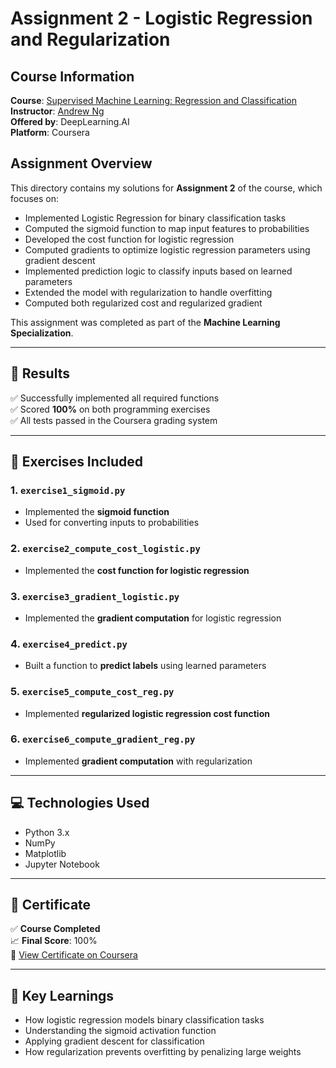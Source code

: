# Assignment 2 - Logistic Regression and Regularization

## Course Information

**Course**: [Supervised Machine Learning: Regression and Classification](https://www.coursera.org/learn/machine-learning)  
**Instructor**: [Andrew Ng](https://www.andrewng.org/)  
**Offered by**: DeepLearning.AI  
**Platform**: Coursera

## Assignment Overview

This directory contains my solutions for **Assignment 2** of the course, which focuses on:

- Implemented Logistic Regression for binary classification tasks
- Computed the sigmoid function to map input features to probabilities
- Developed the cost function for logistic regression
- Computed gradients to optimize logistic regression parameters using gradient descent
- Implemented prediction logic to classify inputs based on learned parameters
- Extended the model with regularization to handle overfitting
- Computed both regularized cost and regularized gradient

This assignment was completed as part of the **Machine Learning Specialization**.

---

## 🎯 Results

✅ Successfully implemented all required functions  
✅ Scored **100%** on both programming exercises  
✅ All tests passed in the Coursera grading system

---

## 📁 Exercises Included

### 1. `exercise1_sigmoid.py`
- Implemented the **sigmoid function**
- Used for converting inputs to probabilities

### 2. `exercise2_compute_cost_logistic.py`
- Implemented the **cost function for logistic regression**

### 3. `exercise3_gradient_logistic.py`
- Implemented the **gradient computation** for logistic regression

### 4. `exercise4_predict.py`
- Built a function to **predict labels** using learned parameters

### 5. `exercise5_compute_cost_reg.py`
- Implemented **regularized logistic regression cost function**

### 6. `exercise6_compute_gradient_reg.py`
- Implemented **gradient computation** with regularization

---

## 💻 Technologies Used

- Python 3.x  
- NumPy  
- Matplotlib
- Jupyter Notebook

---

## 📜 Certificate

✅ **Course Completed**  
📈 **Final Score**: 100%  
🔗 [View Certificate on Coursera](https://coursera.org/verify/SDGJ79D5WPBV)

---

## 🧠 Key Learnings

- How logistic regression models binary classification tasks
- Understanding the sigmoid activation function
- Applying gradient descent for classification
- How regularization prevents overfitting by penalizing large weights
